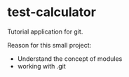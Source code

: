 # test-calculator
Tutorial application for git.

Reason for this small project:
- Understand the concept of modules
- working with .git